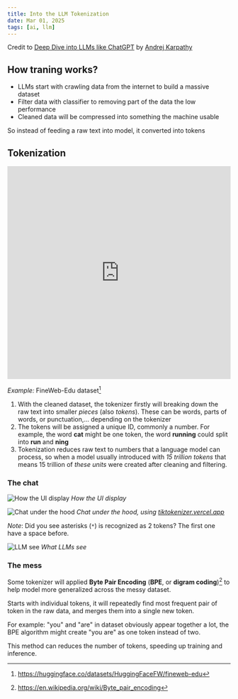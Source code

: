 ```yaml
---
title: Into the LLM Tokenization
date: Mar 01, 2025
tags: [ai, llm]
---
```


Credit to [Deep Dive into LLMs like ChatGPT](https://youtu.be/7xTGNNLPyMI?si=Hc72uQelJ6Ckj8SA) by [Andrej Karpathy](https://x.com/karpathy)

## How traning works?

- LLMs start with crawling data from the internet to build a massive dataset
- Filter data with classifier to removing part of the data the low performance
- Cleaned data will be compressed into something the machine usable

So instead of feeding a raw text into model, it converted into tokens

## Tokenization

<iframe
  src="https://huggingface.co/datasets/HuggingFaceFW/fineweb-edu/embed/viewer/default/train"
  frameborder="0"
  width="100%"
  height="480px"
></iframe>

*Example:* FineWeb-Edu dataset[^1]

[^1]: https://huggingface.co/datasets/HuggingFaceFW/fineweb-edu

1. With the cleaned dataset, the tokenizer firstly will breaking down the raw text into smaller *pieces* (also *tokens*). These can be words, parts of words, or punctuation,... depending on the tokenizer
2. The tokens will be assigned a unique ID, commonly a number. For example, the word **cat** might be one token, the word **running** could split into **run** and **ning**
3. Tokenization reduces raw text to numbers that a language model can process, so when a model usually introduced with *15 trillion tokens* that means 15 trillion of *these units* were created after cleaning and filtering.

### The chat

![How the UI display](/assets/notes/into-the-llm-tokenization/users.png)
*How the UI display*

![Chat under the hood](/assets/notes/into-the-llm-tokenization/tokenizer.png)
*Chat under the hood, using [tiktokenizer.vercel.app](https://tiktokenizer.vercel.app/)*

*Note*: Did you see asterisks (`*`) is recognized as 2 tokens? The first one have a space before.

![LLM see](/assets/notes/into-the-llm-tokenization/llms.png)
*What LLMs see*

### The mess

Some tokenizer will applied **Byte Pair Encoding** (**BPE**, or **digram coding**)[^2] to help model more generalized across the messy dataset.

[^2]: https://en.wikipedia.org/wiki/Byte_pair_encoding

Starts with individual tokens, it will repeatedly find most frequent pair of token in the raw data, and merges them into a single new token.

For example: "you" and "are" in dataset obviously appear together a lot, the BPE algorithm might create "you are" as one token instead of two.

This method can reduces the number of tokens, speeding up training and inference.
